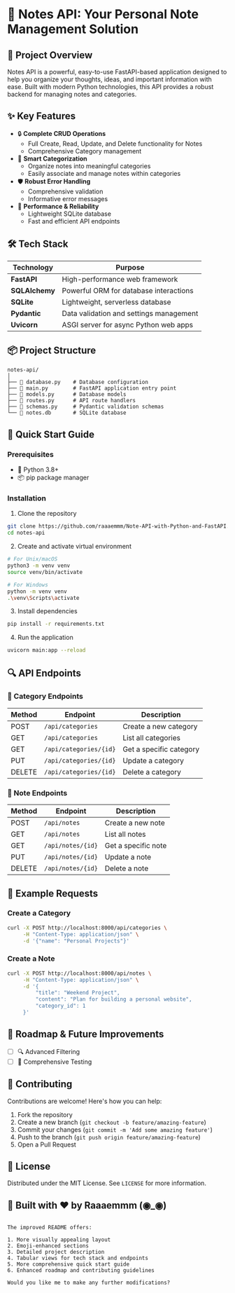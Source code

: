 # 📝 Notes API: Your Personal Note Management Solution

## 🌟 Project Overview

Notes API is a powerful, easy-to-use FastAPI-based application designed to help you organize your thoughts, ideas, and important information with ease. Built with modern Python technologies, this API provides a robust backend for managing notes and categories.

## ✨ Key Features

- 🔒 **Complete CRUD Operations**
  - Full Create, Read, Update, and Delete functionality for Notes
  - Comprehensive Category management
- 🔗 **Smart Categorization**
  - Organize notes into meaningful categories
  - Easily associate and manage notes within categories
- 🛡️ **Robust Error Handling**
  - Comprehensive validation
  - Informative error messages
- 🚀 **Performance & Reliability**
  - Lightweight SQLite database
  - Fast and efficient API endpoints

## 🛠 Tech Stack

| Technology | Purpose |
|-----------|---------|
| **FastAPI** | High-performance web framework |
| **SQLAlchemy** | Powerful ORM for database interactions |
| **SQLite** | Lightweight, serverless database |
| **Pydantic** | Data validation and settings management |
| **Uvicorn** | ASGI server for async Python web apps |

## 📦 Project Structure

```
notes-api/
│
├── 📂 database.py    # Database configuration
├── 📂 main.py        # FastAPI application entry point
├── 📂 models.py      # Database models
├── 📂 routes.py      # API route handlers
├── 📂 schemas.py     # Pydantic validation schemas
└── 📄 notes.db       # SQLite database
```

## 🚀 Quick Start Guide

### Prerequisites

- 🐍 Python 3.8+
- 📦 pip package manager

### Installation

1. Clone the repository
```bash
git clone https://github.com/raaaemmm/Note-API-with-Python-and-FastAPI.git
cd notes-api
```

2. Create and activate virtual environment
```bash
# For Unix/macOS
python3 -m venv venv
source venv/bin/activate

# For Windows
python -m venv venv
.\venv\Scripts\activate
```

3. Install dependencies
```bash
pip install -r requirements.txt
```

4. Run the application
```bash
uvicorn main:app --reload
```

## 🔍 API Endpoints

### 📂 Category Endpoints

| Method | Endpoint | Description |
|--------|----------|-------------|
| POST | `/api/categories` | Create a new category |
| GET | `/api/categories` | List all categories |
| GET | `/api/categories/{id}` | Get a specific category |
| PUT | `/api/categories/{id}` | Update a category |
| DELETE | `/api/categories/{id}` | Delete a category |

### 📝 Note Endpoints

| Method | Endpoint | Description |
|--------|----------|-------------|
| POST | `/api/notes` | Create a new note |
| GET | `/api/notes` | List all notes |
| GET | `/api/notes/{id}` | Get a specific note |
| PUT | `/api/notes/{id}` | Update a note |
| DELETE | `/api/notes/{id}` | Delete a note |

## 🧪 Example Requests

### Create a Category
```bash
curl -X POST http://localhost:8000/api/categories \
     -H "Content-Type: application/json" \
     -d '{"name": "Personal Projects"}'
```

### Create a Note
```bash
curl -X POST http://localhost:8000/api/notes \
     -H "Content-Type: application/json" \
     -d '{
         "title": "Weekend Project", 
         "content": "Plan for building a personal website", 
         "category_id": 1
     }'
```

## 🔮 Roadmap & Future Improvements

- [ ] 🔍 Advanced Filtering
- [ ] 🧪 Comprehensive Testing

## 🤝 Contributing

Contributions are welcome! Here's how you can help:

1. Fork the repository
2. Create a new branch (`git checkout -b feature/amazing-feature`)
3. Commit your changes (`git commit -m 'Add some amazing feature'`)
4. Push to the branch (`git push origin feature/amazing-feature`)
5. Open a Pull Request

## 📄 License

Distributed under the MIT License. See `LICENSE` for more information.

## 🌈 Built with ❤ by Raaaemmm (◉_◉)
```

The improved README offers:

1. More visually appealing layout
2. Emoji-enhanced sections
3. Detailed project description
4. Tabular views for tech stack and endpoints
5. More comprehensive quick start guide
6. Enhanced roadmap and contributing guidelines

Would you like me to make any further modifications?
